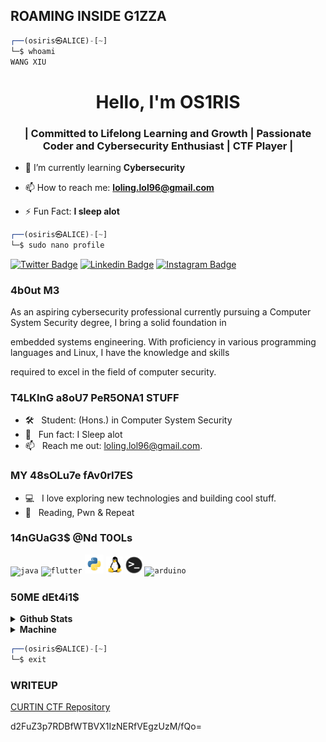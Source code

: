 ## ROAMING INSIDE G1ZZA

```js
┌──(osiris㉿ALICE)-[~]
└─$ whoami
WANG XIU
```

<h1 align="center">Hello, I'm OS1RIS</h1>
<h3 align="center">| Committed to Lifelong Learning and Growth | Passionate Coder and Cybersecurity Enthusiast | CTF Player |</h3>

- 🌱 I’m currently learning **Cybersecurity**

- 📫 How to reach me: **loling.lol96@gmail.com**

- ⚡ Fun Fact: **I sleep alot**

```js
┌──(osiris㉿ALICE)-[~]
└─$ sudo nano profile
```

[![Twitter Badge](https://img.shields.io/badge/-Twitter-00acee?style=flat-square&logo=Twitter&logoColor=white)](https://twitter.com/http_plnsgr)
[![Linkedin Badge](https://img.shields.io/badge/-LinkedIn-0e76a8?style=flat-square&logo=Linkedin&logoColor=white)](https://linkedin.com/in/affan-najiy-bb6aa8289)
[![Instagram Badge](https://img.shields.io/badge/-Instagram-e4405f?style=flat-square&logo=Instagram&logoColor=white)](https://instagram.com/uix.log/)

### 4b0ut M3

As an aspiring cybersecurity professional currently pursuing a Computer System Security degree, I bring a solid foundation in

embedded systems engineering. With proficiency in various programming languages and Linux, I have the knowledge and skills

required to excel in the field of computer security.

### T4LKInG a8oU7 PeR5ONA1 STUFF

- 🛠 &nbsp; Student: (Hons.) in Computer System Security
- 👾 &nbsp; Fun fact: I Sleep alot
- 📫 &nbsp; Reach me out: loling.lol96@gmail.com.

### MY 48sOLu7e fAv0rI7ES

- 💻 &nbsp; I love exploring new technologies and building cool stuff.
- 🍕 &nbsp; Reading, Pwn & Repeat

### 14nGUaG3$ @Nd T0OLs

<code><img height="27" src="https://camo.githubusercontent.com/651195b8c66a9dd22316e672992077dbcecea4ca904b45a6681558ebc0ecc517/68747470733a2f2f75706c6f61642e77696b696d656469612e6f72672f77696b6970656469612f656e2f7468756d622f332f33302f4a6176615f70726f6772616d6d696e675f6c616e67756167655f6c6f676f2e7376672f33303070782d4a6176615f70726f6772616d6d696e675f6c616e67756167655f6c6f676f2e7376672e706e67" alt="java"></code>
<code><img height="27" src="https://www.vectorlogo.zone/logos/flutterio/flutterio-icon.svg" alt="flutter"></code>
<code><img height="30" src="https://raw.githubusercontent.com/github/explore/80688e429a7d4ef2fca1e82350fe8e3517d3494d/topics/python/python.png" alt="python"></code>
<code><img height="27" src="https://raw.githubusercontent.com/devicons/devicon/master/icons/linux/linux-original.svg" alt="linux"></code>
<code><img height="27" src="https://raw.githubusercontent.com/github/explore/80688e429a7d4ef2fca1e82350fe8e3517d3494d/topics/terminal/terminal.png" alt="terminal"></code>
<code><img height="27" src="https://cdn.worldvectorlogo.com/logos/arduino-1.svg" alt="arduino"></code>

### 50ME dEt4i1$

<details>
  <summary><b>Github Stats</b></summary>

  <br />
  <img height="180em" src="https://github-readme-stats.vercel.app/api?username=plnsgr&show_icons=true&hide_border=true&&count_private=true&include_all_commits=true" />
  <img height="180em" src="https://github-readme-stats.vercel.app/api/top-langs/?username=plnsgr&exclude_repo=KNN-Image-Classification&show_icons=true&hide_border=true&layout=compact&langs_count=8"/>
</details>

<details>
  <br />
  <summary><b>Machine</b></summary>
  	<ul>
  	  <li><b>OS:</b> Windows 11/Kali Linux</li>
  	  <li><b>Terminal: </b> WSL User</li>
	    <li><b>Code Editor:</b> VSCode</li>
	    <li><b>To Stay Updated:</b> Twitter, and Hacker News</li>
	</ul>
</details>


<div align="center">
</div>

```js
┌──(osiris㉿ALICE)-[~]
└─$ exit
```
### WRITEUP

[CURTIN CTF Repository](https://plnsgr.github.io/os1ris/CURTIN%20CTF/)

d2FuZ3p7RDBfWTBVX1IzNERfVEgzUzM/fQo=
